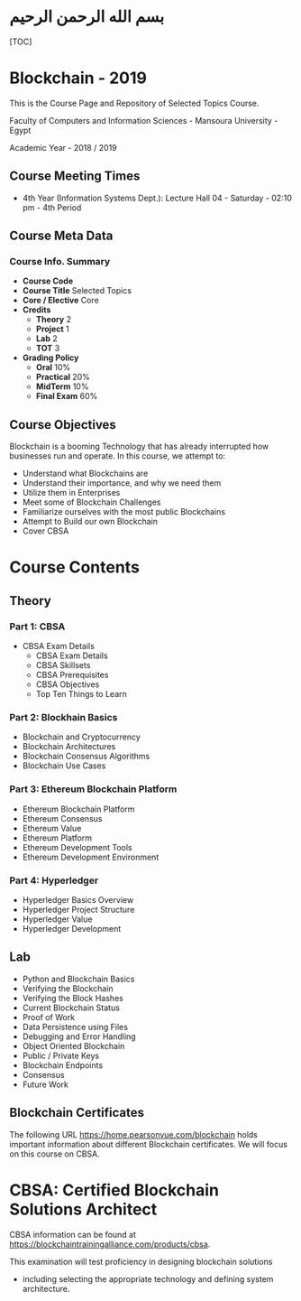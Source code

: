 # بسم الله الرحمن الرحيم

[TOC]

# Blockchain - 2019

This is the Course Page and Repository of Selected Topics Course.

Faculty of Computers and Information Sciences - Mansoura University - Egypt

Academic Year - 2018 / 2019

## Course Meeting Times

- 4th Year (Information Systems Dept.): Lecture Hall 04 - Saturday  - 02:10 pm - 4th Period

## Course Meta Data

### Course Info. Summary

- **Course Code** 
- **Course Title** Selected Topics
- **Core / Elective** Core
- **Credits**
  - **Theory** 2
  - **Project** 1
  - **Lab** 2
  - **TOT** 3
- **Grading Policy**
  - **Oral** 10%
  - **Practical** 20%
  - **MidTerm** 10%
  - **Final Exam** 60%

## Course Objectives

Blockchain is a booming Technology that has already interrupted how businesses run and operate. In this course, we attempt to:

- Understand what Blockchains are
- Understand their importance, and why we need them
- Utilize them in Enterprises
- Meet some of Blockchain Challenges
- Familiarize ourselves with the most public Blockchains
- Attempt to Build our own Blockchain
- Cover CBSA

# Course Contents

## Theory

### Part 1: CBSA

- CBSA Exam Details
  - CBSA Exam Details
  - CBSA Skillsets
  - CBSA Prerequisites
  - CBSA Objectives
  - Top Ten Things to Learn

### Part 2: Blockhain Basics

- Blockchain and Cryptocurrency
- Blockchain Architectures
- Blockchain Consensus Algorithms
- Blockchain Use Cases

### Part 3: Ethereum Blockchain Platform

- Ethereum Blockchain Platform
- Ethereum Consensus
- Ethereum Value
- Ethereum Platform
- Ethereum Development Tools
- Ethereum Development Environment

### Part 4: Hyperledger

- Hyperledger Basics Overview
- Hyperledger Project Structure
- Hyperledger Value
- Hyperledger Development

## Lab

- Python and Blockchain Basics
- Verifying the Blockchain
- Verifying the Block Hashes
- Current Blockchain Status
- Proof of Work
- Data Persistence using Files
- Debugging and Error Handling
- Object Oriented Blockchain
- Public / Private Keys
- Blockchain Endpoints
- Consensus
- Future Work

## Blockchain Certificates

The following URL https://home.pearsonvue.com/blockchain holds important information about different Blockchain certificates. We will focus on this course on CBSA.

# CBSA: Certified Blockchain Solutions Architect

CBSA information can be found at https://blockchaintrainingalliance.com/products/cbsa. 

This examination will test proficiency in designing blockchain solutions

- including selecting the appropriate technology and defining system 
  architecture.

